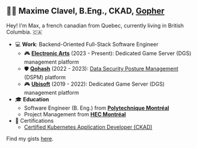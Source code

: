 ## 👨‍💻 Maxime Clavel, B.Eng., CKAD, [Gopher](https://go.dev/)

Hey! I'm Max, a french canadian from Quebec, currently living in British Columbia. 🇨🇦

- 💻 **Work**: Backend-Oriented Full-Stack Software Engineer
  - 🎮 **[Electronic Arts](https://www.ea.com)** (2023 - Present): Dedicated Game Server (DGS) management platform
  - 🛡️ **[Qohash](https://qohash.com/)** (2022 - 2023): [Data Security Posture Management](https://www.ibm.com/topics/data-security-posture-management) (DSPM) platform
  - 🎮 **[Ubisoft](https://montreal.ubisoft.com/)** (2019 - 2022): Dedicated Game Server (DGS) management platform
- 🎓 **Education**
  - Software Engineer (B. Eng.) from **[Polytechnique Montréal](https://www.polymtl.ca/)**
  - Project Management from **[HEC Montréal](https://www.hec.ca/)**
- 📃 Certifications
  - [Certified Kubernetes Application Developer (CKAD)](https://www.cncf.io/certification/ckad/)

Find my gists [here](https://gist.github.com/maxclav).
